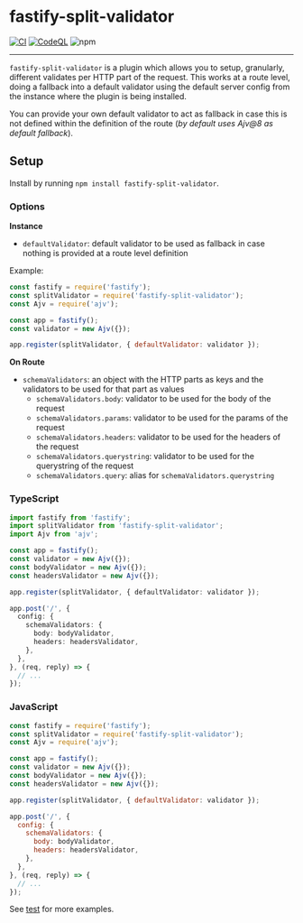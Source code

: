 # fastify-split-validator

[![CI](https://github.com/MetCoder95/fastify-split-validator/actions/workflows/ci.yml/badge.svg?branch=main)](https://github.com/MetCoder95/fastify-split-validator/actions/workflows/ci.yml) [![CodeQL](https://github.com/MetCoder95/fastify-split-validator/actions/workflows/codeql-analysis.yml/badge.svg?branch=main)](https://github.com/MetCoder95/fastify-split-validator/actions/workflows/codeql-analysis.yml) ![npm](https://img.shields.io/npm/v/fastify-split-validator)

---

`fastify-split-validator` is a plugin which allows you to setup, granularly, different validates per HTTP part of the request. This works at a route level, doing a fallback into a default validator using the default server config from the instance where the plugin is being installed.

You can provide your own default validator to act as fallback in case this is not defined within the definition of the route (_by default uses Ajv@8 as default fallback_).

## Setup

Install by running `npm install fastify-split-validator`.

### Options

**Instance**

- `defaultValidator`: default validator to be used as fallback in case nothing is provided at a route level definition

Example:

```js
const fastify = require('fastify');
const splitValidator = require('fastify-split-validator');
const Ajv = require('ajv');

const app = fastify();
const validator = new Ajv({});

app.register(splitValidator, { defaultValidator: validator });
```

**On Route**

- `schemaValidators`: an object with the HTTP parts as keys and the validators to be used for that part as values
  - `schemaValidators.body`: validator to be used for the body of the request
  - `schemaValidators.params`: validator to be used for the params of the request
  - `schemaValidators.headers`: validator to be used for the headers of the request
  - `schemaValidators.querystring`: validator to be used for the querystring of the request
  - `schemaValidators.query`: alias for `schemaValidators.querystring`

### TypeScript

```ts
import fastify from 'fastify';
import splitValidator from 'fastify-split-validator';
import Ajv from 'ajv';

const app = fastify();
const validator = new Ajv({});
const bodyValidator = new Ajv({});
const headersValidator = new Ajv({});

app.register(splitValidator, { defaultValidator: validator });

app.post('/', {
  config: {
    schemaValidators: {
      body: bodyValidator,
      headers: headersValidator,
    },
  },
}, (req, reply) => {
  // ...
});
```

### JavaScript
```js
const fastify = require('fastify');
const splitValidator = require('fastify-split-validator');
const Ajv = require('ajv');

const app = fastify();
const validator = new Ajv({});
const bodyValidator = new Ajv({});
const headersValidator = new Ajv({});

app.register(splitValidator, { defaultValidator: validator });

app.post('/', {
  config: {
    schemaValidators: {
      body: bodyValidator,
      headers: headersValidator,
    },
  },
}, (req, reply) => {
  // ...
});
```

See [test](test/index.test.js) for more examples.